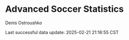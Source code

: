 # Advanced Soccer Statistics
Denis Ostroushko

<!-- gfm -->

Last successful data update: 2025-02-21 21:16:55 CST
